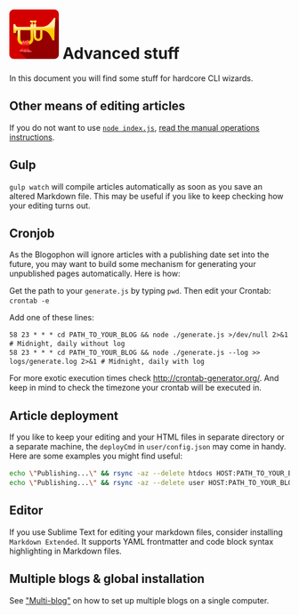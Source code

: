 ![Blogophon -](blogophon.png) Advanced stuff
==============

In this document you will find some stuff for hardcore CLI wizards.


Other means of editing articles
-------------------------------

If you do not want to use [`node index.js`](index.js), [read the manual operations instructions](manual.md).

Gulp
-----

`gulp watch` will compile articles automatically as soon as you save an altered Markdown file. This may be useful if you like to keep checking how your editing turns out.

Cronjob
-------

As the Blogophon will ignore articles with a publishing date set into the future, you may want to build some mechanism for generating your unpublished pages automatically. Here is how:

Get the path to your `generate.js` by typing `pwd`. Then edit your Crontab: `crontab -e`

Add one of these lines:

```
58 23 * * * cd PATH_TO_YOUR_BLOG && node ./generate.js >/dev/null 2>&1 # Midnight, daily without log
58 23 * * * cd PATH_TO_YOUR_BLOG && node ./generate.js --log >> logs/generate.log 2>&1 # Midnight, daily with log
```

For more exotic execution times check http://crontab-generator.org/. And keep in mind to check the timezone your crontab will be executed in.

Article deployment
------------------

If you like to keep your editing and your HTML files in separate directory or a separate machine, the `deployCmd` in `user/config.json` may come in handy. Here are some examples you might find useful:

```bash
echo \"Publishing...\" && rsync -az --delete htdocs HOST:PATH_TO_YOUR_BLOG && echo \"Published\" # Sync only published HTML files, keep Blogophon from live server
echo \"Publishing...\" && rsync -az --delete user HOST:PATH_TO_YOUR_BLOG && echo \"Published\"   # Sync only Markdown files, let publishing be done by Cronjob or Daemon
```

Editor
------

If you use Sublime Text for editing your markdown files, consider installing `Markdown Extended`. It supports YAML frontmatter and code block syntax highlighting in Markdown files.

Multiple blogs & global installation
------------------------------------

See ["Multi-blog"](multi-blog.md) on how to set up multiple blogs on a single computer.
